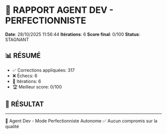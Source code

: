 # 🔧 RAPPORT AGENT DEV - PERFECTIONNISTE

**Date**: 28/10/2025 11:56:44
**Itérations**: 6
**Score final**: 0/100
**Status**: STAGNANT

## 📊 RÉSUMÉ

- ✅ Corrections appliquées: 317
- ❌ Échecs: 6
- 🔄 Itérations: 6
- 🏆 Meilleur score: 0/100

## 🎯 RÉSULTAT





---

🤖 Agent Dev - Mode Perfectionniste Autonome
✅ Aucun compromis sur la qualité
